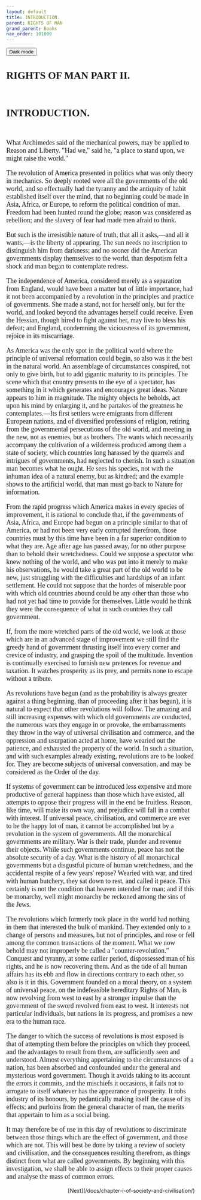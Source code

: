 ```yaml
---
layout: default
title: INTRODUCTION. 
parent: RIGHTS OF MAN
grand_parent: Books
nav_order: 101000 
---
```

<button class="btn js-toggle-dark-mode">Dark mode</button>

<script>
const toggleDarkMode = document.querySelector('.js-toggle-dark-mode');

jtd.addEvent(toggleDarkMode, 'click', function(){
  if (jtd.getTheme() === 'dark') {
    jtd.setTheme('light');
    toggleDarkMode.textContent = 'Preview dark color scheme';
  } else {
    jtd.setTheme('dark');
    toggleDarkMode.textContent = 'Return to the light side';
  }
});
</script>

<div style='font-family: "Times New Roman", Times, serif; font-size: 18px' markdown="1">

## RIGHTS OF MAN PART II.<br><br>

## INTRODUCTION.<br><br>

What Archimedes said of the mechanical powers, may be applied to Reason and Liberty. "Had we," said he, "a place to stand upon, we might raise the world."

The revolution of America presented in politics what was only theory in mechanics. So deeply rooted were all the governments of the old world, and so effectually had the tyranny and the antiquity of habit established itself over the mind, that no beginning could be made in Asia, Africa, or Europe, to reform the political condition of man. Freedom had been hunted round the globe; reason was considered as rebellion; and the slavery of fear had made men afraid to think.

But such is the irresistible nature of truth, that all it asks,—and all it wants,—is the liberty of appearing. The sun needs no inscription to distinguish him from darkness; and no sooner did the American governments display themselves to the world, than despotism felt a shock and man began to contemplate redress.

The independence of America, considered merely as a separation from England, would have been a matter but of little importance, had it not been accompanied by a revolution in the principles and practice of governments. She made a stand, not for herself only, but for the world, and looked beyond the advantages herself could receive. Even the Hessian, though hired to fight against her, may live to bless his defeat; and England, condemning the viciousness of its government, rejoice in its miscarriage.

As America was the only spot in the political world where the principle of universal reformation could begin, so also was it the best in the natural world. An assemblage of circumstances conspired, not only to give birth, but to add gigantic maturity to its principles. The scene which that country presents to the eye of a spectator, has something in it which generates and encourages great ideas. Nature appears to him in magnitude. The mighty objects he beholds, act upon his mind by enlarging it, and he partakes of the greatness he contemplates.—Its first settlers were emigrants from different European nations, and of diversified professions of religion, retiring from the governmental persecutions of the old world, and meeting in the new, not as enemies, but as brothers. The wants which necessarily accompany the cultivation of a wilderness produced among them a state of society, which countries long harassed by the quarrels and intrigues of governments, had neglected to cherish. In such a situation man becomes what he ought. He sees his species, not with the inhuman idea of a natural enemy, but as kindred; and the example shows to the artificial world, that man must go back to Nature for information.

From the rapid progress which America makes in every species of improvement, it is rational to conclude that, if the governments of Asia, Africa, and Europe had begun on a principle similar to that of America, or had not been very early corrupted therefrom, those countries must by this time have been in a far superior condition to what they are. Age after age has passed away, for no other purpose than to behold their wretchedness. Could we suppose a spectator who knew nothing of the world, and who was put into it merely to make his observations, he would take a great part of the old world to be new, just struggling with the difficulties and hardships of an infant settlement. He could not suppose that the hordes of miserable poor with which old countries abound could be any other than those who had not yet had time to provide for themselves. Little would he think they were the consequence of what in such countries they call government.

If, from the more wretched parts of the old world, we look at those which are in an advanced stage of improvement we still find the greedy hand of government thrusting itself into every corner and crevice of industry, and grasping the spoil of the multitude. Invention is continually exercised to furnish new pretences for revenue and taxation. It watches prosperity as its prey, and permits none to escape without a tribute.

As revolutions have begun (and as the probability is always greater against a thing beginning, than of proceeding after it has begun), it is natural to expect that other revolutions will follow. The amazing and still increasing expenses with which old governments are conducted, the numerous wars they engage in or provoke, the embarrassments they throw in the way of universal civilisation and commerce, and the oppression and usurpation acted at home, have wearied out the patience, and exhausted the property of the world. In such a situation, and with such examples already existing, revolutions are to be looked for. They are become subjects of universal conversation, and may be considered as the Order of the day.

If systems of government can be introduced less expensive and more productive of general happiness than those which have existed, all attempts to oppose their progress will in the end be fruitless. Reason, like time, will make its own way, and prejudice will fall in a combat with interest. If universal peace, civilisation, and commerce are ever to be the happy lot of man, it cannot be accomplished but by a revolution in the system of governments. All the monarchical governments are military. War is their trade, plunder and revenue their objects. While such governments continue, peace has not the absolute security of a day. What is the history of all monarchical governments but a disgustful picture of human wretchedness, and the accidental respite of a few years' repose? Wearied with war, and tired with human butchery, they sat down to rest, and called it peace. This certainly is not the condition that heaven intended for man; and if this be monarchy, well might monarchy be reckoned among the sins of the Jews.

The revolutions which formerly took place in the world had nothing in them that interested the bulk of mankind. They extended only to a change of persons and measures, but not of principles, and rose or fell among the common transactions of the moment. What we now behold may not improperly be called a "counter-revolution." Conquest and tyranny, at some earlier period, dispossessed man of his rights, and he is now recovering them. And as the tide of all human affairs has its ebb and flow in directions contrary to each other, so also is it in this. Government founded on a moral theory, on a system of universal peace, on the indefeasible hereditary Rights of Man, is now revolving from west to east by a stronger impulse than the government of the sword revolved from east to west. It interests not particular individuals, but nations in its progress, and promises a new era to the human race.

The danger to which the success of revolutions is most exposed is that of attempting them before the principles on which they proceed, and the advantages to result from them, are sufficiently seen and understood. Almost everything appertaining to the circumstances of a nation, has been absorbed and confounded under the general and mysterious word government. Though it avoids taking to its account the errors it commits, and the mischiefs it occasions, it fails not to arrogate to itself whatever has the appearance of prosperity. It robs industry of its honours, by pedantically making itself the cause of its effects; and purloins from the general character of man, the merits that appertain to him as a social being.

It may therefore be of use in this day of revolutions to discriminate between those things which are the effect of government, and those which are not. This will best be done by taking a review of society and civilisation, and the consequences resulting therefrom, as things distinct from what are called governments. By beginning with this investigation, we shall be able to assign effects to their proper causes and analyse the mass of common errors.

</div>

<div style='text-align:right' markdown="1">
[Next](/docs/chapter-i-of-society-and-civilisation/)
</div>
